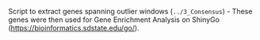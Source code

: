 Script to extract genes spanning outlier windows (`../3_Consensus`) - These genes were then used for Gene Enrichment Analysis on ShinyGo (https://bioinformatics.sdstate.edu/go/).

